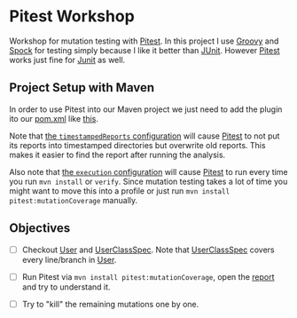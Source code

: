 Pitest Workshop
===============

Workshop for mutation testing with [Pitest]. In this project I use [Groovy] and [Spock] for testing simply because I like it better than [JUnit]. However [Pitest] works just fine for [Junit] as well. 

Project Setup with Maven
------------------------
In order to use Pitest into our Maven project we just need to add the plugin ito our [pom.xml](pom.xml) like [this](pom.xml#L96-L111).

Note that [the `timestampedReports` configuration](pom.xml#L101) will cause [Pitest] to not put its reports into timestamped directories but overwrite old reports. This makes it easier to find the report after running the analysis.

Also note that [the `execution` configuration](pom.xml#L103-L110) will cause [Pitest] to run every time you run `mvn install` or `verify`. Since mutation testing takes a lot of time you might want to move this into a profile or just run `mvn install pitest:mutationCoverage` manually.

Objectives
----------
- [ ] Checkout [User] and [UserClassSpec]. Note that [UserClassSpec] covers every line/branch in [User].
- [ ] Run Pitest via `mvn install pitest:mutationCoverage`, open the [report] and try to understand it.
- [ ] Try to "kill" the remaining mutations one by one.


[Pitest]: <http://pitest.org>
[Groovy]: <http://www.groovy-lang.org/>
[Spock]: <https://github.com/spockframework/spock>
[JUnit]: <http://junit.org>

[User]: <src/main/java/de/assertagile/workshop/pitest/User.java>
[UserClassSpec]: <src/test/groovy/de/assertagile/workshop/pitest/UserClassSpec.groovy>
[report]: <target/pit-reports/de.assertagile.workshop.pitest/index.html>